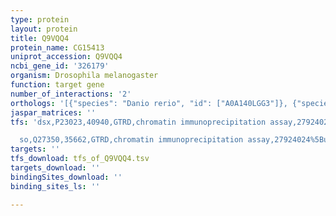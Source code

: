 ```yaml
---
type: protein
layout: protein
title: Q9VQQ4
protein_name: CG15413
uniprot_accession: Q9VQQ4
ncbi_gene_id: '326179'
organism: Drosophila melanogaster
function: target gene
number_of_interactions: '2'
orthologs: '[{"species": "Danio rerio", "id": ["A0A140LGG3"]}, {"species": "Mus musculus", "id": ["<a href=\"/protein/q91xv3\">Q91XV3</a>"]}, {"species": "Rattus norvegicus", "id": ["F1LWS2"]}]'
jaspar_matrices: ''
tfs: 'dsx,P23023,40940,GTRD,chromatin immunoprecipitation assay,27924024%5Buid%5D,No

  so,Q27350,35662,GTRD,chromatin immunoprecipitation assay,27924024%5Buid%5D,No'
targets: ''
tfs_download: tfs_of_Q9VQQ4.tsv
targets_download: ''
bindingSites_download: ''
binding_sites_ls: ''

---
```

